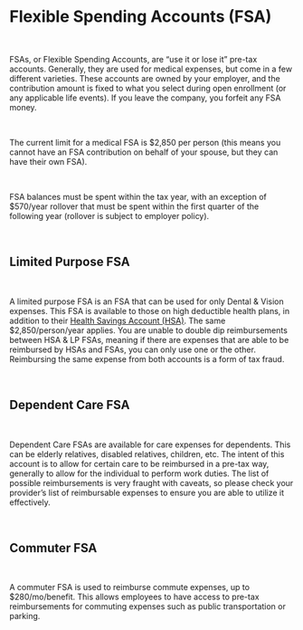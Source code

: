 # Flexible Spending Accounts (FSA)

&nbsp;  

FSAs, or Flexible Spending Accounts, are “use it or lose it” pre-tax accounts. Generally, they are used for medical expenses, but come in a few different varieties. These accounts are owned by your employer, and the contribution amount is fixed to what you select during open enrollment (or any applicable life events). If you leave the company, you forfeit any FSA money.

&nbsp;  

The current limit for a medical FSA is $2,850 per person (this means you cannot have an FSA contribution on behalf of your spouse, but they can have their own FSA).

&nbsp;  

FSA balances must be spent within the tax year, with an exception of $570/year rollover that must be spent within the first quarter of the following year (rollover is subject to employer policy).

&nbsp;  

## Limited Purpose FSA

&nbsp;  

A limited purpose FSA is an FSA that can be used for only Dental & Vision expenses. This FSA is available to those on high deductible health plans, in addition to their [Health Savings Account (HSA)](/tax-advantaged-accounts/hsa). The same $2,850/person/year applies. You are unable to double dip reimbursements between HSA & LP FSAs, meaning if there are expenses that are able to be reimbursed by HSAs and FSAs, you can only use one or the other. Reimbursing the same expense from both accounts is a form of tax fraud.

&nbsp;  

## Dependent Care FSA

&nbsp;  

Dependent Care FSAs are available for care expenses for dependents. This can be elderly relatives, disabled relatives, children, etc. The intent of this account is to allow for certain care to be reimbursed in a pre-tax way, generally to allow for the individual to perform work duties. The list of possible reimbursements is very fraught with caveats, so please check your provider’s list of reimbursable expenses to ensure you are able to utilize it effectively.

&nbsp;  

## Commuter FSA

&nbsp;  

A commuter FSA is used to reimburse commute expenses, up to $280/mo/benefit. This allows employees to have access to pre-tax reimbursements for commuting expenses such as public transportation or parking.
